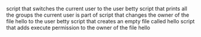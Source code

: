 script that switches the current user to the user betty
script that prints all the groups the current user is part of
script that changes the owner of the file hello to the user betty
script that creates an empty file called hello
script that adds execute permission to the owner of the file hello
